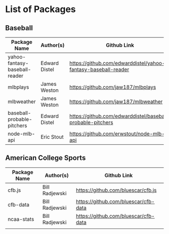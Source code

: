 # List of Packages 

## Baseball

| Package Name  	| Author(s)   	| Github Link                             	|
|---------------	|-------------	|-----------------------------------------	|
| yahoo-fantasy-baseball-reader  | Edward Distel| https://github.com/edwarddistel/yahoo-fantasy-baseball-reader	|
| mlbplays    | James Weston   | https://github.com/jaw187/mlbplays |
| mlbweather              	|   James Weston          	| https://github.com/jaw187/mlbweather  |
| baseball-probable-pitchers| Edward Distel| https://github.com/edwarddistel/baseball-probable-pitchers | 
| node-mlb-api | Eric Stout |https://github.com/erwstout/node-mlb-api|               	|             	|    	|                                         	|


## American College Sports

| Package Name  	| Author(s)   	| Github Link                             	|
|---------------	|-------------	|-----------------------------------------	|
| cfb.js|Bill Radjewski|https://github.com/bluescar/cfb.js|
|cfb-data|Bill Radjewski|https://github.com/bluescar/cfb-data|
|ncaa-stats|Bill Radjewski|https://github.com/bluescar/cfb-data|
||||